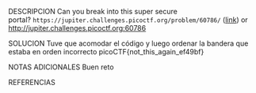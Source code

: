 DESCRIPCION
Can you break into this super secure portal? `https://jupiter.challenges.picoctf.org/problem/60786/` ([link](https://jupiter.challenges.picoctf.org/problem/60786/)) or http://jupiter.challenges.picoctf.org:60786

SOLUCION
Tuve que acomodar el código y luego ordenar la bandera que estaba en orden incorrecto
picoCTF{not_this_again_ef49bf}

NOTAS ADICIONALES
Buen reto

REFERENCIAS